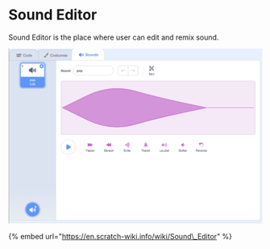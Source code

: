 # Sound Editor

Sound Editor is the place where user can edit and remix sound. 

![Sound Editor](../../.gitbook/assets/screenshot-2019-04-16-23.27.46.png)

{% embed url="https://en.scratch-wiki.info/wiki/Sound\_Editor" %}



